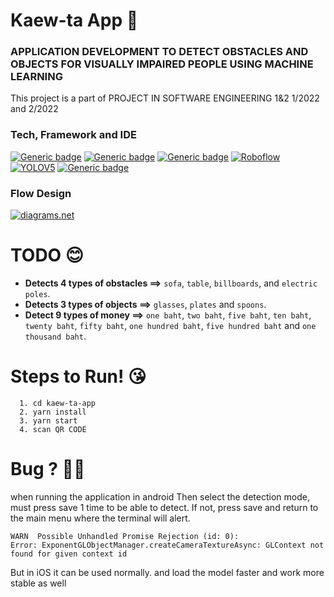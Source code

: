 # Kaew-ta App 📱

### APPLICATION DEVELOPMENT TO DETECT OBSTACLES AND OBJECTS FOR VISUALLY IMPAIRED PEOPLE USING MACHINE LEARNING

This project is a part of PROJECT IN SOFTWARE ENGINEERING 1&2 1/2022 and 2/2022

### **Tech, Framework and IDE**

[![Generic badge](https://img.shields.io/badge/React_Native-20232A?style=for-the-badge&logo=react&logoColor=61DAFB)](https://shields.io/) [![Generic badge](https://img.shields.io/badge/Expo-20232A?style=for-the-badge&logo=expo&logoColor=white)](https://shields.io/) [![Generic badge](https://img.shields.io/badge/Tensorflow.js-20232A?style=for-the-badge&logo=tensorflow&logoColor=F38740)](https://shields.io/) [![Roboflow](https://img.shields.io/static/v1?label=&message=Roboflow&color=%2320232A&style=for-the-badge)](https://) [![YOLOV5](https://img.shields.io/static/v1?label=&message=YOLOV5&color=%2320232A&style=for-the-badge&logo=YOLO&logoColor=00FFFF)](https://) [![Generic badge](https://img.shields.io/badge/Visual_Studio_Code-20232A?style=for-the-badge&logo=visual%20studio%20code&logoColor=0078D4)](https://shields.io/)

### **Flow Design**

[![diagrams.net](https://img.shields.io/static/v1?label=&message=diagrams.net&color=%2320232A&style=for-the-badge&logo=diagrams.net)](https://app.diagrams.net/#G1Bg4rdSzIdEJlZb7M2nmWu-_ESmLxu0qG)

# TODO 😊

- **Detects 4 types of obstacles ==>** `sofa`, `table`, `billboards`, and `electric poles`.
- **Detects 3 types of objects ==>** `glasses`, `plates` and `spoons`.
- **Detect 9 types of money ==>** `one baht`, `two baht`, `five baht`, `ten baht`, `twenty baht`, `fifty baht`, `one hundred baht`, `five hundred baht` and `one thousand baht`.

# **Steps to Run!** 😘

```
  1. cd kaew-ta-app
  2. yarn install
  3. yarn start
  4. scan QR CODE
```

# **Bug ?** 🥲😓

when running the application in android Then select the detection mode, must press save 1 time to be able to detect. If not, press save and return to the main menu where the terminal will alert.

```
WARN  Possible Unhandled Promise Rejection (id: 0):
Error: ExponentGLObjectManager.createCameraTextureAsync: GLContext not found for given context id
```

But in iOS it can be used normally. and load the model faster and work more stable as well
